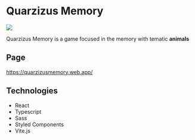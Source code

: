 # Quarzizus Memory

![](src/images/Portada.webp)

Quarzizus Memory is a game focused in the memory with tematic **animals**

## Page

https://quarzizusmemory.web.app/

## Technologies

- React
- Typescript
- Sass
- Styled Components
- Vite.js
